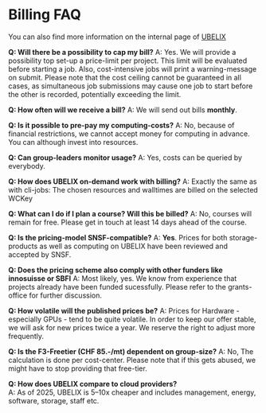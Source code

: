 # Billing FAQ

You can also find more information on the internal page of [UBELIX](https://intern.unibe.ch/dienstleistungen/informatik/dienstleistungen_der_informatikdienste/dienstleistungen___ressourcen/high_performance_computing___hpc___grid/index_ger.html#e1682633)

**Q: Will there be a possibility to cap my bill?**
A: Yes. We will provide a possibility top set-up a price-limit per project. This limit will be evaluated before starting a job. Also, cost-intensive jobs will print a warning-message on submit. Please note that the cost ceiling cannot be guaranteed in all cases, as simultaneous job submissions may cause one job to start before the other is recorded, potentially exceeding the limit.

**Q: How often will we receive a bill?**
A: We will send out bills **monthly**.

**Q: Is it possible to pre-pay my computing-costs?**
A: No, because of financial restrictions, we cannot accept money for computing in advance. You can although invest into resources.

**Q: Can group-leaders monitor usage?**
A: Yes, costs can be queried by everybody.

**Q: How does UBELIX on-demand work with billing?**
A: Exactly the same as with cli-jobs: The chosen resources and walltimes are billed on the selected WCKey

**Q: What can I do if I plan a course? Will this be billed?**
A: No, courses will remain for free. Please get in touch at least 14 days ahead of the course.

**Q: Is the pricing-model SNSF-compatible?**
A: **Yes**. Prices for both storage-products as well as computing on UBELIX have been reviewed and accepted by SNSF.

**Q: Does the pricing scheme also comply with other funders like innosuisse or SBFI**
A: Most likely, yes. We know from experience that projects already have been funded sucessfully. Please refer to the grants-office for further discussion.

**Q: How volatile will the published prices be?**
A: Prices for Hardware - especially GPUs - tend to be quite volatile. In order to keep our offer stable, we will ask for new prices twice a year. We reserve the right to adjust more frequently. 

**Q: Is the F3-Freetier (CHF 85.-/mt) dependent on group-size?**
A: No, The calculation is done per cost-center. Please note that if this gets abused, we might have to stop providing that free-tier.

**Q: How does UBELIX compare to cloud providers?**  
A: As of 2025, UBELIX is 5–10x cheaper and includes management, energy, software, storage, staff etc.